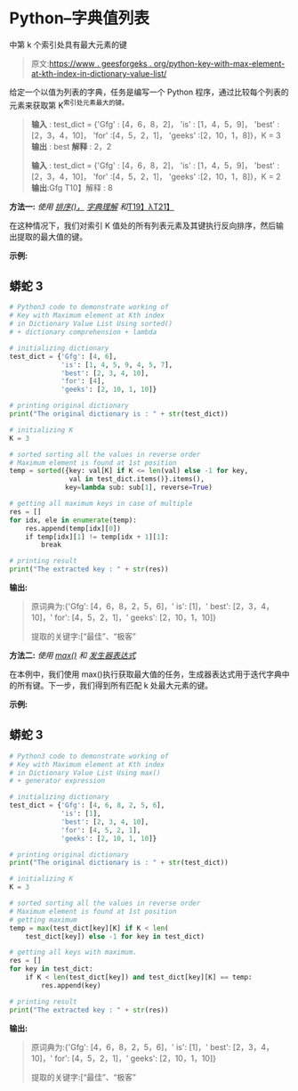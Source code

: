 # Python–字典值列表

中第 k 个索引处具有最大元素的键

> 原文:[https://www . geesforgeks . org/python-key-with-max-element-at-kth-index-in-dictionary-value-list/](https://www.geeksforgeeks.org/python-key-with-maximum-element-at-kth-index-in-dictionary-value-list/)

给定一个以值为列表的字典，任务是编写一个 Python 程序，通过比较每个列表的元素来获取第 K<sup>索引处元素最大的键。</sup>

> **输入** : test_dict = {'Gfg' : [4，6，8，2]，
> 'is' : [1，4，5，9]，
> 'best' :[2，3，4，10]，
> 'for' :[4，5，2，1]，
> 'geeks' :[2，10，1，8]}，K = 3
> **输出** : best
> **解释** : 2，2
> 
> **输入** : test_dict = {'Gfg' : [4，6，8，2]，
> 'is' : [1，4，5，9]，
> 'best' :[2，3，4，10]，
> 'for' :[4，5，2，1]，
> 'geeks' :[2，10，1，8]}，K = 2
> **输出**:Gfg
> T10】解释 : 8

**方法一:** *使用* [*排序()，*](https://www.geeksforgeeks.org/sorted-function-python/) [*字典理解*](https://www.geeksforgeeks.org/python-dictionary-comprehension/) *和*[T19】λT21】](https://www.geeksforgeeks.org/python-lambda/)

在这种情况下，我们对索引 K 值处的所有列表元素及其键执行反向排序，然后输出提取的最大值的键。

**示例:**

## 蟒蛇 3

```py
# Python3 code to demonstrate working of
# Key with Maximum element at Kth index 
# in Dictionary Value List Using sorted()
# + dictionary comprehension + lambda

# initializing dictionary
test_dict = {'Gfg': [4, 6],
             'is': [1, 4, 5, 9, 4, 5, 7],
             'best': [2, 3, 4, 10],
             'for': [4],
             'geeks': [2, 10, 1, 10]}

# printing original dictionary
print("The original dictionary is : " + str(test_dict))

# initializing K
K = 3

# sorted sorting all the values in reverse order
# Maximum element is found at 1st position
temp = sorted({key: val[K] if K <= len(val) else -1 for key,
               val in test_dict.items()}.items(),
              key=lambda sub: sub[1], reverse=True)

# getting all maximum keys in case of multiple
res = []
for idx, ele in enumerate(temp):
    res.append(temp[idx][0])
    if temp[idx][1] != temp[idx + 1][1]:
        break

# printing result
print("The extracted key : " + str(res))
```

**输出:**

> 原词典为:{'Gfg': [4，6，8，2，5，6]，' is': [1]，' best': [2，3，4，10]，' for': [4，5，2，1]，' geeks': [2，10，1，10]}
> 
> 提取的关键字:[“最佳”、“极客”

**方法二:** *使用* [*max()*](https://www.geeksforgeeks.org/max-min-python/) *和* [*发生器表达式*](https://www.geeksforgeeks.org/generator-expressions/)

在本例中，我们使用 max()执行获取最大值的任务，生成器表达式用于迭代字典中的所有键。下一步，我们得到所有匹配 k 处最大元素的键。

**示例:**

## 蟒蛇 3

```py
# Python3 code to demonstrate working of
# Key with Maximum element at Kth index 
# in Dictionary Value List Using max()
# + generator expression

# initializing dictionary
test_dict = {'Gfg': [4, 6, 8, 2, 5, 6],
             'is': [1],
             'best': [2, 3, 4, 10],
             'for': [4, 5, 2, 1],
             'geeks': [2, 10, 1, 10]}

# printing original dictionary
print("The original dictionary is : " + str(test_dict))

# initializing K
K = 3

# sorted sorting all the values in reverse order
# Maximum element is found at 1st position
# getting maximum
temp = max(test_dict[key][K] if K < len(
    test_dict[key]) else -1 for key in test_dict)

# getting all keys with maximum.
res = []
for key in test_dict:
    if K < len(test_dict[key]) and test_dict[key][K] == temp:
        res.append(key)

# printing result
print("The extracted key : " + str(res))
```

**输出:**

> 原词典为:{'Gfg': [4，6，8，2，5，6]，' is': [1]，' best': [2，3，4，10]，' for': [4，5，2，1]，' geeks': [2，10，1，10]}
> 
> 提取的关键字:[“最佳”、“极客”